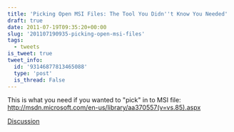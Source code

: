 ```yaml
---
title: 'Picking Open MSI Files: The Tool You Didn''t Know You Needed'
draft: true
date: 2011-07-19T09:35:20+00:00
slug: '201107190935-picking-open-msi-files'
tags:
  - tweets
is_tweet: true
tweet_info:
  id: '93146877813465088'
  type: 'post'
  is_thread: False
---
```




This is what you need if you wanted to "pick" in to MSI file: <http://msdn.microsoft.com/en-us/library/aa370557(v=vs.85).aspx>

[Discussion](https://x.com/sytelus/status/93146877813465088)
